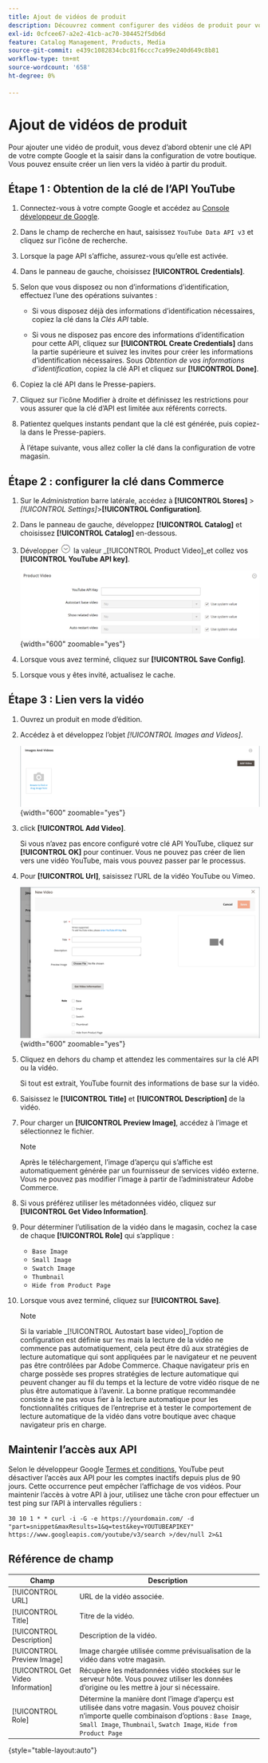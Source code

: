 ```yaml
---
title: Ajout de vidéos de produit
description: Découvrez comment configurer des vidéos de produit pour votre boutique, ce qui nécessite une clé d’API de données YouTube à partir d’un compte Google, et ajouter un lien vidéo pour un produit.
exl-id: 0cfcee67-a2e2-41cb-ac70-304452f5db6d
feature: Catalog Management, Products, Media
source-git-commit: e439c1082834cbc81f6ccc7ca99e240d649c8b81
workflow-type: tm+mt
source-wordcount: '658'
ht-degree: 0%

---
```


# Ajout de vidéos de produit

Pour ajouter une vidéo de produit, vous devez d’abord obtenir une clé API de votre compte Google et la saisir dans la configuration de votre boutique. Vous pouvez ensuite créer un lien vers la vidéo à partir du produit.

## Étape 1 : Obtention de la clé de l’API YouTube

1. Connectez-vous à votre compte Google et accédez au [Console développeur de Google][1].

1. Dans le champ de recherche en haut, saisissez `YouTube Data API v3` et cliquez sur l’icône de recherche.

1. Lorsque la page API s’affiche, assurez-vous qu’elle est activée.

1. Dans le panneau de gauche, choisissez **[!UICONTROL Credentials]**.

1. Selon que vous disposez ou non d’informations d’identification, effectuez l’une des opérations suivantes :

   - Si vous disposez déjà des informations d’identification nécessaires, copiez la clé dans la _Clés API_ table.

   - Si vous ne disposez pas encore des informations d’identification pour cette API, cliquez sur **[!UICONTROL Create Credentials]**  dans la partie supérieure et suivez les invites pour créer les informations d’identification nécessaires. Sous _Obtention de vos informations d’identification_, copiez la clé API et cliquez sur **[!UICONTROL Done]**.

1. Copiez la clé API dans le Presse-papiers.

1. Cliquez sur l’icône Modifier à droite et définissez les restrictions pour vous assurer que la clé d’API est limitée aux référents corrects.

1. Patientez quelques instants pendant que la clé est générée, puis copiez-la dans le Presse-papiers.

   À l’étape suivante, vous allez coller la clé dans la configuration de votre magasin.

## Étape 2 : configurer la clé dans Commerce

1. Sur le _Administration_ barre latérale, accédez à **[!UICONTROL Stores]** > _[!UICONTROL Settings]_>**[!UICONTROL Configuration]**.

1. Dans le panneau de gauche, développez **[!UICONTROL Catalog]** et choisissez **[!UICONTROL Catalog]** en-dessous.

1. Développer ![Sélecteur d’extension](../assets/icon-display-expand.png) la valeur _[!UICONTROL Product Video]_et collez vos **[!UICONTROL YouTube API key]**.

   ![Configuration de la vidéo de produit](../configuration-reference/catalog/assets/catalog-product-video.png){width="600" zoomable="yes"}

1. Lorsque vous avez terminé, cliquez sur **[!UICONTROL Save Config]**.

1. Lorsque vous y êtes invité, actualisez le cache.

## Étape 3 : Lien vers la vidéo

1. Ouvrez un produit en mode d’édition.

1. Accédez à et développez l’objet _[!UICONTROL Images and Videos]_.

   ![Images et vidéos](./assets/product-simple-images-videos.png){width="600" zoomable="yes"}

1. click **[!UICONTROL Add Video]**.

   Si vous n’avez pas encore configuré votre clé API YouTube, cliquez sur **[!UICONTROL OK]** pour continuer. Vous ne pouvez pas créer de lien vers une vidéo YouTube, mais vous pouvez passer par le processus.

1. Pour **[!UICONTROL Url]**, saisissez l’URL de la vidéo YouTube ou Vimeo.

   ![Nouvelle vidéo pour le produit](./assets/product-video-add.png){width="600" zoomable="yes"}

1. Cliquez en dehors du champ et attendez les commentaires sur la clé API ou la vidéo.

   Si tout est extrait, YouTube fournit des informations de base sur la vidéo.

1. Saisissez le **[!UICONTROL Title]** et **[!UICONTROL Description]** de la vidéo.

1. Pour charger un **[!UICONTROL Preview Image]**, accédez à l’image et sélectionnez le fichier.

   >[!NOTE]
   >
   >Après le téléchargement, l’image d’aperçu qui s’affiche est automatiquement générée par un fournisseur de services vidéo externe. Vous ne pouvez pas modifier l’image à partir de l’administrateur Adobe Commerce.

1. Si vous préférez utiliser les métadonnées vidéo, cliquez sur **[!UICONTROL Get Video Information]**.

1. Pour déterminer l’utilisation de la vidéo dans le magasin, cochez la case de chaque **[!UICONTROL Role]** qui s’applique :

   - `Base Image`
   - `Small Image`
   - `Swatch Image`
   - `Thumbnail`
   - `Hide from Product Page`

1. Lorsque vous avez terminé, cliquez sur **[!UICONTROL Save]**.

   >[!NOTE]
   >
   >Si la variable _[!UICONTROL Autostart base video]_l’option de configuration est définie sur `Yes` mais la lecture de la vidéo ne commence pas automatiquement, cela peut être dû aux stratégies de lecture automatique qui sont appliquées par le navigateur et ne peuvent pas être contrôlées par Adobe Commerce. Chaque navigateur pris en charge possède ses propres stratégies de lecture automatique qui peuvent changer au fil du temps et la lecture de votre vidéo risque de ne plus être automatique à l’avenir. La bonne pratique recommandée consiste à ne pas vous fier à la lecture automatique pour les fonctionnalités critiques de l’entreprise et à tester le comportement de lecture automatique de la vidéo dans votre boutique avec chaque navigateur pris en charge.

## Maintenir l’accès aux API

Selon le développeur Google [Termes et conditions], YouTube peut désactiver l’accès aux API pour les comptes inactifs depuis plus de 90 jours. Cette occurrence peut empêcher l’affichage de vos vidéos. Pour maintenir l’accès à votre API à jour, utilisez une tâche cron pour effectuer un test ping sur l’API à intervalles réguliers :

```code
30 10 1 * * curl -i -G -e https://yourdomain.com/ -d "part=snippet&maxResults=1&q=test&key=YOUTUBEAPIKEY" https://www.googleapis.com/youtube/v3/search >/dev/null 2>&1
```

## Référence de champ

| Champ | Description |
|--- |--- |
| [!UICONTROL URL] | URL de la vidéo associée. |
| [!UICONTROL Title] | Titre de la vidéo. |
| [!UICONTROL Description] | Description de la vidéo. |
| [!UICONTROL Preview Image] | Image chargée utilisée comme prévisualisation de la vidéo dans votre magasin. |
| [!UICONTROL Get Video Information] | Récupère les métadonnées vidéo stockées sur le serveur hôte. Vous pouvez utiliser les données d’origine ou les mettre à jour si nécessaire. |
| [!UICONTROL Role] | Détermine la manière dont l’image d’aperçu est utilisée dans votre magasin. Vous pouvez choisir n’importe quelle combinaison d’options : `Base Image`, `Small Image`, `Thumbnail`, `Swatch Image`, `Hide from Product Page` |

{style="table-layout:auto"}

[1]: https://console.developers.google.com/
[Termes et conditions]: https://developers.google.com/youtube/terms/developer-policies#d.-accessing-youtube-api-services
